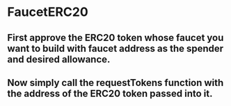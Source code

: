 # FaucetERC20

## First approve the ERC20 token whose faucet you want to build with faucet address as the spender and desired allowance.
## Now simply call the requestTokens function with the address of the ERC20 token passed into it.
